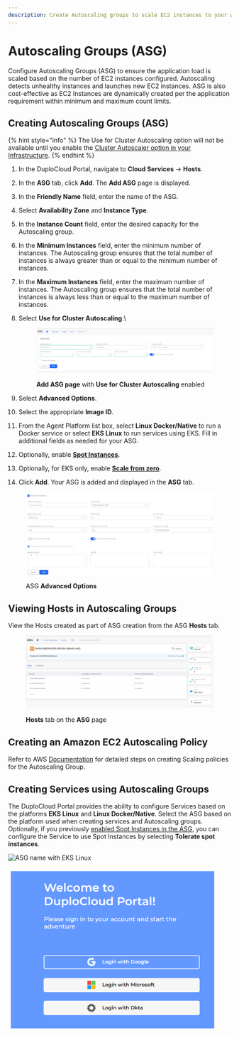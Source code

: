 ```yaml
---
description: Create Autoscaling groups to scale EC2 instances to your workload
---
```


# Autoscaling Groups (ASG)

Configure Autoscaling Groups (ASG) to ensure the application load is scaled based on the number of EC2 instances configured. Autoscaling detects unhealthy instances and launches new EC2 instances. ASG is also cost-effective as EC2 Instances are dynamically created per the application requirement within minimum and maximum count limits.&#x20;

## Creating Autoscaling Groups (ASG)

{% hint style="info" %}
The Use for Cluster Autoscaling option will not be available until you enable the [Cluster Autoscaler option in your Infrastructure](auto-scaling-groups.md#configuring-cluster-autoscaler-for-your-infrastructure).
{% endhint %}

1. In the DuploCloud Portal, navigate to **Cloud Services** -> **Hosts**.
2. In the **ASG** tab, click **Add**. The **Add ASG** page is displayed.
3. In the **Friendly Name** field, enter the name of the ASG.
4. Select **Availability Zone** and **Instance Type**.
5. In the **Instance Count** field, enter the desired capacity for the Autoscaling group.
6. In the **Minimum Instances** field, enter the minimum number of instances. The Autoscaling group ensures that the total number of instances is always greater than or equal to the minimum number of instances.
7. In the **Maximum Instances** field, enter the maximum number of instances. The Autoscaling group ensures that the total number of instances is always less than or equal to the maximum number of instances.
8.  Select **Use for Cluster Autoscaling**.\


    <figure><img src="../../../.gitbook/assets/asg2.png" alt=""><figcaption><p><strong>Add ASG page</strong> with <strong>Use for Cluster Autoscaling</strong> enabled</p></figcaption></figure>


9. Select **Advanced Options**.
10. Select the appropriate **Image ID**.&#x20;
11. From the Agent Platform list box, select **Linux Docker/Native** to run a Docker service or select **EKS Linux** to run services using EKS. Fill in additional fields as needed for your ASG.&#x20;
12. Optionally, enable [**Spot Instances**](../hosts-vms/auto-scaling/auto-scaling-groups/spot-instances.md).&#x20;
13. Optionally, for EKS only, enable [**Scale from zero**](../hosts-vms/auto-scaling/auto-scaling-groups/scale-to-or-from-zero.md).&#x20;
14. Click **Add**. Your ASG is added and displayed in the **ASG** tab.

<figure><img src="../../../.gitbook/assets/asg3.png" alt=""><figcaption><p>ASG <strong>Advanced Options</strong> </p></figcaption></figure>

## Viewing Hosts in Autoscaling Groups

View the Hosts created as part of ASG creation from the ASG **Hosts** tab.

<figure><img src="../../../.gitbook/assets/screenshot-nimbusweb.me-2024.02.18-13_52_12.png" alt=""><figcaption><p><strong>Hosts</strong> tab on the <strong>ASG</strong> page</p></figcaption></figure>

## **Creating an Amazon EC2 Autoscaling Policy**

Refer to AWS [Documentation](https://docs.aws.amazon.com/autoscaling/ec2/userguide/as-scale-based-on-demand.html#as-how-scaling-policies-work) for detailed steps on creating Scaling policies for the Autoscaling Group.

## **Creating Services using Autoscaling Groups**

The DuploCloud Portal provides the ability to configure Services based on the platforms **EKS Linux** and **Linux Docker/Native**.  Select the ASG based on the platform used when creating services and Autoscaling groups. Optionally, if you previously [enabled Spot Instances in the ASG](../hosts-vms/auto-scaling/auto-scaling-groups/spot-instances.md#enabling-spot-instances-when-creating-autoscaling-groups), you can configure the Service to use Spot Instances by selecting **Tolerate spot instances**.&#x20;

![ASG name with EKS Linux](<../../../.gitbook/assets/image (17) (1).png>)

![ASG name using Linux Docker/Native](<../../../.gitbook/assets/image (13) (1).png>)
